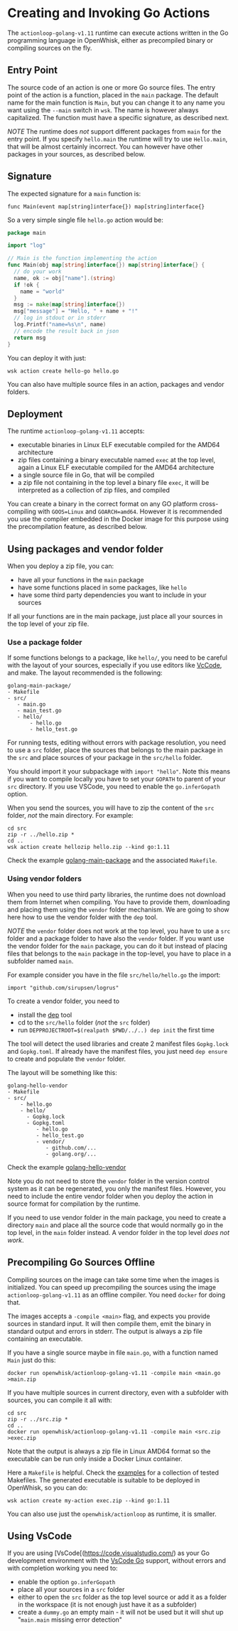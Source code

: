 <!--
#
# Licensed to the Apache Software Foundation (ASF) under one or more
# contributor license agreements.  See the NOTICE file distributed with
# this work for additional information regarding copyright ownership.
# The ASF licenses this file to You under the Apache License, Version 2.0
# (the "License"); you may not use this file except in compliance with
# the License.  You may obtain a copy of the License at
#
#     http://www.apache.org/licenses/LICENSE-2.0
#
# Unless required by applicable law or agreed to in writing, software
# distributed under the License is distributed on an "AS IS" BASIS,
# WITHOUT WARRANTIES OR CONDITIONS OF ANY KIND, either express or implied.
# See the License for the specific language governing permissions and
# limitations under the License.
#
-->

<a name="golang"/>

# Creating and Invoking Go Actions

The `actionloop-golang-v1.11` runtime can execute actions written in the Go
programming language in OpenWhisk, either as precompiled binary or compiling
sources on the fly.

## Entry Point

The source code of an action is one or more Go source files. The entry point of
the action is a function, placed in the `main` package. The default name for the
main function is `Main`, but you can change it to any name you want using the
`--main` switch in `wsk`. The name is however always capitalized. The function
must have a specific signature, as described next.

_NOTE_ The runtime does _not_ support different packages from `main` for the
entry point. If you specify `hello.main` the runtime will try to use
`Hello.main`, that will be almost certainly incorrect. You can however have
other packages in your sources, as described below.

## Signature

The expected signature for a `main` function is:

`func Main(event map[string]interface{}) map[string]interface{}`

So a very simple single file `hello.go` action would be:

```go
package main

import "log"

// Main is the function implementing the action
func Main(obj map[string]interface{}) map[string]interface{} {
  // do your work
  name, ok := obj["name"].(string)
  if !ok {
    name = "world"
  }
  msg := make(map[string]interface{})
  msg["message"] = "Hello, " + name + "!"
  // log in stdout or in stderr
  log.Printf("name=%s\n", name)
  // encode the result back in json
  return msg
}
```

You can deploy it with just:

```
wsk action create hello-go hello.go
```

You can also have multiple source files in an action, packages and vendor
folders.

## Deployment

The runtime `actionloop-golang-v1.11` accepts:

- executable binaries in Linux ELF executable compiled for the AMD64
  architecture
- zip files containing a binary executable named `exec` at the top level, again
  a Linux ELF executable compiled for the AMD64 architecture
- a single source file in Go, that will be compiled
- a zip file not containing in the top level a binary file `exec`, it will be
  interpreted as a collection of zip files, and compiled

You can create a binary in the correct format on any GO platform cross-compiling
with `GOOS=Linux` and `GOARCH=amd64`. However it is recommended you use the
compiler embedded in the Docker image for this purpose using the precompilation
feature, as described below.

## Using packages and vendor folder

When you deploy a zip file, you can:

- have all your functions in the `main` package
- have some functions placed in some packages, like `hello`
- have some third party dependencies you want to include in your sources

If all your functions are in the main package, just place all your sources in
the top level of your zip file.

### Use a package folder

If some functions belongs to a package, like `hello/`, you need to be careful
with the layout of your sources, especially if you use editors like
[VcCode](#vscode), and make. The layout recommended is the following:

```
golang-main-package/
- Makefile
- src/
   - main.go
   - main_test.go
   - hello/
       - hello.go
       - hello_test.go
```

For running tests, editing without errors with package resolution, you need to
use a `src` folder, place the sources that belongs to the main package in the
`src` and place sources of your package in the `src/hello` folder.

You should import it your subpackage with `import "hello"`. Note this means if
you want to compile locally you have to set your `GOPATH` to parent of your
`src` directory. If you use VSCode, you need to enable the `go.inferGopath`
option.

When you send the sources, you will have to zip the content of the `src` folder,
_not_ the main directory. For example:

```
cd src
zip -r ../hello.zip *
cd ..
wsk action create hellozip hello.zip --kind go:1.11
```

Check the example
[golang-main-package](https://github.com/apache/incubator-openwhisk-runtime-go/tree/master/examples/golang-main-package)
and the associated `Makefile`.

### Using vendor folders

When you need to use third party libraries, the runtime does not download them
from Internet when compiling. You have to provide them, downloading and placing
them using the `vendor` folder mechanism. We are going to show here how to use
the vendor folder with the `dep` tool.

_NOTE_ the `vendor` folder does not work at the top level, you have to use a
`src` folder and a package folder to have also the `vendor` folder. If you want
use the vendor folder for the `main` package, you can do it but instead of
placing files that belongs to the `main` package in the top-level, you have to
place in a subfolder named `main`.

For example consider you have in the file `src/hello/hello.go` the import:

```
import "github.com/sirupsen/logrus"
```

To create a vendor folder, you need to

- install the [dep](https://github.com/golang/dep) tool
- cd to the `src/hello` folder (_not_ the `src` folder)
- run `DEPPROJECTROOT=$(realpath $PWD/../..) dep init` the first time

The tool will detect the used libraries and create 2 manifest files `Gopkg.lock`
and `Gopkg.toml`. If already have the manifest files, you just need `dep ensure`
to create and populate the `vendor` folder.

The layout will be something like this:

```
golang-hello-vendor
- Makefile
- src/
    - hello.go
    - hello/
      - Gopkg.lock
      - Gopkg.toml
         - hello.go
         - hello_test.go
         - vendor/
            - github.com/...
            - golang.org/...
```

Check the example
[golang-hello-vendor](https://github.com/apache/incubator-openwhisk-runtime-go/tree/master/examples/golang-hello-vendor)

Note you do not need to store the `vendor` folder in the version control system
as it can be regenerated, you only the manifest files. However, you need to
include the entire vendor folder when you deploy the action in source format for
compilation by the runtime.

If you need to use vendor folder in the main package, you need to create a
directory `main` and place all the source code that would normally go in the top
level, in the `main` folder instead. A vendor folder in the top level _does not
work_.

<a name="precompile"/>

## Precompiling Go Sources Offline

Compiling sources on the image can take some time when the images is
initialized. You can speed up precompiling the sources using the image
`actionloop-golang-v1.11` as an offline compiler. You need `docker` for doing
that.

The images accepts a `-compile <main>` flag, and expects you provide sources in
standard input. It will then compile them, emit the binary in standard output
and errors in stderr. The output is always a zip file containing an executable.

If you have a single source maybe in file `main.go`, with a function named
`Main` just do this:

`docker run openwhisk/actionloop-golang-v1.11 -compile main <main.go >main.zip`

If you have multiple sources in current directory, even with a subfolder with
sources, you can compile it all with:

```
cd src
zip -r ../src.zip *
cd ..
docker run openwhisk/actionloop-golang-v1.11 -compile main <src.zip >exec.zip
```

Note that the output is always a zip file in Linux AMD64 format so the
executable can be run only inside a Docker Linux container.

Here a `Makefile` is helpful. Check the
[examples](https://github.com/apache/incubator-openwhisk-runtime-go/tree/master/examples)
for a collection of tested Makefiles. The generated executable is suitable to be
deployed in OpenWhisk, so you can do:

`wsk action create my-action exec.zip --kind go:1.11`

You can also use just the `openwhisk/actionloop` as runtime, it is smaller.

<a name="vscode">

## Using VsCode

If you are using [VsCode[(https://code.visualstudio.com/) as your Go development
environment with the
[VsCode Go](https://marketplace.visualstudio.com/items?itemName=ms-vscode.Go)
support, without errors and with completion working you need to:

- enable the option `go.inferGopath`
- place all your sources in a `src` folder
- either to open the `src` folder as the top level source or add it as a folder
  in the workspace (it is not enough just have it as a subfolder)
- create a `dummy.go` an empty main - it will not be used but it will shut up
  "`main.main` missing error detection"
